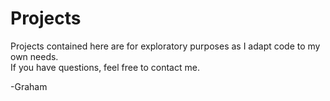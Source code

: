 Projects
========
Projects contained here are for exploratory purposes as I adapt code to my own needs.  
If you have questions, feel free to contact me.

-Graham

